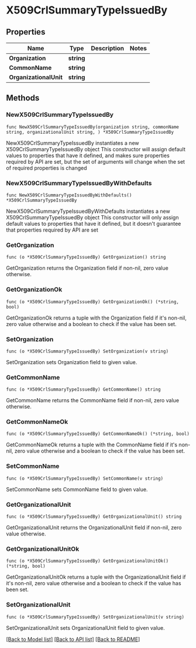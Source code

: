# X509CrlSummaryTypeIssuedBy

## Properties

Name | Type | Description | Notes
------------ | ------------- | ------------- | -------------
**Organization** | **string** |  | 
**CommonName** | **string** |  | 
**OrganizationalUnit** | **string** |  | 

## Methods

### NewX509CrlSummaryTypeIssuedBy

`func NewX509CrlSummaryTypeIssuedBy(organization string, commonName string, organizationalUnit string, ) *X509CrlSummaryTypeIssuedBy`

NewX509CrlSummaryTypeIssuedBy instantiates a new X509CrlSummaryTypeIssuedBy object
This constructor will assign default values to properties that have it defined,
and makes sure properties required by API are set, but the set of arguments
will change when the set of required properties is changed

### NewX509CrlSummaryTypeIssuedByWithDefaults

`func NewX509CrlSummaryTypeIssuedByWithDefaults() *X509CrlSummaryTypeIssuedBy`

NewX509CrlSummaryTypeIssuedByWithDefaults instantiates a new X509CrlSummaryTypeIssuedBy object
This constructor will only assign default values to properties that have it defined,
but it doesn't guarantee that properties required by API are set

### GetOrganization

`func (o *X509CrlSummaryTypeIssuedBy) GetOrganization() string`

GetOrganization returns the Organization field if non-nil, zero value otherwise.

### GetOrganizationOk

`func (o *X509CrlSummaryTypeIssuedBy) GetOrganizationOk() (*string, bool)`

GetOrganizationOk returns a tuple with the Organization field if it's non-nil, zero value otherwise
and a boolean to check if the value has been set.

### SetOrganization

`func (o *X509CrlSummaryTypeIssuedBy) SetOrganization(v string)`

SetOrganization sets Organization field to given value.


### GetCommonName

`func (o *X509CrlSummaryTypeIssuedBy) GetCommonName() string`

GetCommonName returns the CommonName field if non-nil, zero value otherwise.

### GetCommonNameOk

`func (o *X509CrlSummaryTypeIssuedBy) GetCommonNameOk() (*string, bool)`

GetCommonNameOk returns a tuple with the CommonName field if it's non-nil, zero value otherwise
and a boolean to check if the value has been set.

### SetCommonName

`func (o *X509CrlSummaryTypeIssuedBy) SetCommonName(v string)`

SetCommonName sets CommonName field to given value.


### GetOrganizationalUnit

`func (o *X509CrlSummaryTypeIssuedBy) GetOrganizationalUnit() string`

GetOrganizationalUnit returns the OrganizationalUnit field if non-nil, zero value otherwise.

### GetOrganizationalUnitOk

`func (o *X509CrlSummaryTypeIssuedBy) GetOrganizationalUnitOk() (*string, bool)`

GetOrganizationalUnitOk returns a tuple with the OrganizationalUnit field if it's non-nil, zero value otherwise
and a boolean to check if the value has been set.

### SetOrganizationalUnit

`func (o *X509CrlSummaryTypeIssuedBy) SetOrganizationalUnit(v string)`

SetOrganizationalUnit sets OrganizationalUnit field to given value.



[[Back to Model list]](../README.md#documentation-for-models) [[Back to API list]](../README.md#documentation-for-api-endpoints) [[Back to README]](../README.md)


